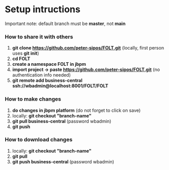 Setup intructions
=======================
Important note: default branch must be **master**, not **main**

### How to share it with others
1. **git clone https://github.com/peter-sipos/FOLT.git** (locally, first person uses **git init**)
2. **cd FOLT**
3. **create a namespace FOLT in jbpm**
4. **import project -> paste https://github.com/peter-sipos/FOLT.git** (no authentication info needed)
5. **git remote add business-central ssh://wbadmin@localhost:8001/FOLT/FOLT**

### How to make changes 

1. **do changes in jbpm platform** (do not forget to click on save)
2. locally: **git checkout "branch-name"** 
3. **git pull business-central <branch-name>** (password wbadmin)
4. **git push**

### How to download changes 
1. locally: **git checkout "branch-name"** 
2. **git pull**
3. **git push business-central <branch-name>** (password wbadmin)
